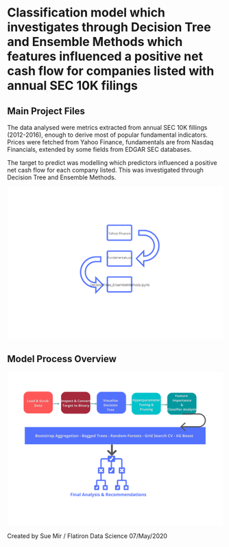 
# Classification model which investigates through Decision Tree and Ensemble Methods which features influenced a positive net cash flow for companies listed with annual SEC 10K filings 

## Main Project Files

The data analysed were metrics extracted from annual SEC 10K fillings (2012-2016), enough to derive most of popular fundamental indicators.  Prices were fetched from Yahoo Finance, fundamentals are from Nasdaq Financials, extended by some fields from EDGAR SEC databases.

The target to predict was modelling which predictors influenced a positive net cash flow for each company listed.  This was investigated through Decision Tree and Ensemble Methods.

![header](Process_Diagram_1.png)

## Model Process Overview
![header](Process_Diagram_2.png)


Created by Sue Mir / Flatiron Data Science 
07/May/2020
